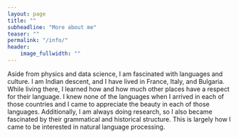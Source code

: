 ```yaml
---
layout: page
title: ""
subheadline: "More about me"
teaser: ""
permalink: "/info/"
header:
    image_fullwidth: ""
---
```


Aside from physics and data science, I am fascinated with languages and culture.
I am Indian descent, and I have lived in France, Italy, and Bulgaria.  While
living there, I learned how and how much other places have a respect for 
their language.  I knew none of the languages when I 
arrived in each of those countries and I came to appreciate the beauty in each 
of those languages.  Additionally, I am always doing research, so I also became 
fascinated by their grammatical and historical structure.  This is largely how I 
came to be interested in natural language processing.

